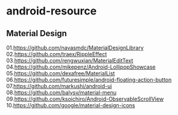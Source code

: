 android-resource
================

Material Design
-------------
01.https://github.com/navasmdc/MaterialDesignLibrary  
02.https://github.com/traex/RippleEffect  
03.https://github.com/rengwuxian/MaterialEditText  
04.https://github.com/mikepenz/Android-LollipopShowcase  
05.https://github.com/dexafree/MaterialList  
06.https://github.com/futuresimple/android-floating-action-button  
07.https://github.com/markushi/android-ui  
08.https://github.com/balysv/material-menu  
09.https://github.com/ksoichiro/Android-ObservableScrollView  
10.https://github.com/google/material-design-icons  
